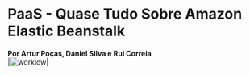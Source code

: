 # **PaaS - Quase Tudo Sobre Amazon Elastic Beanstalk**
**Por Artur Poças, Daniel Silva e Rui Correia**<br>
|![worklow](https://docs.aws.amazon.com/elasticbeanstalk/latest/dg/images/clearbox-flow-00.png)|
